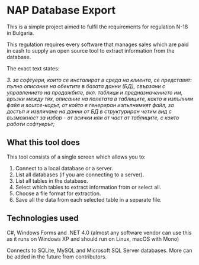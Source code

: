 # NAP Database Export
This is a simple project aimed to fulfil the requirements for regulation N-18 in Bulgaria.

This regulation requires every software that manages sales which are paid in cash to supply an open source tool to extract information from the database.

The exact text states:

_3. за софтуери, които се инсталират в среда на клиента, се представят: пълно описание на обектите в базата данни (БД), свързани с управлението на продажбите, вкл. таблици и предназначението им, връзки между тях, описание на полетата в таблиците, както и изпълним файл и source-кодът, от който е генериран изпълнимият файл, за достъп и извличане на данни от БД в структуриран четим вид с възможност за избор - от всички или от част от таблиците, с които работи софтуерът;_

## What this tool does

This tool consists of a single screen which allows you to:

1. Connect to a local database or a server.
2. List all databases (if you are connecting to a server).
3. List all tables in the database.
4. Select which tables to extract information from or select all.
5. Choose a file format for extraction.
6. Save all the data from each selected table in a separate file.

## Technologies used

C#, Windows Forms and .NET 4.0 (almost any software vendor can use this as it runs on Windows XP and should run on Linux, macOS with Mono)

Connects to SQLite, MySQL and Microsoft SQL Server databases. More can be added in the future from contributors.
